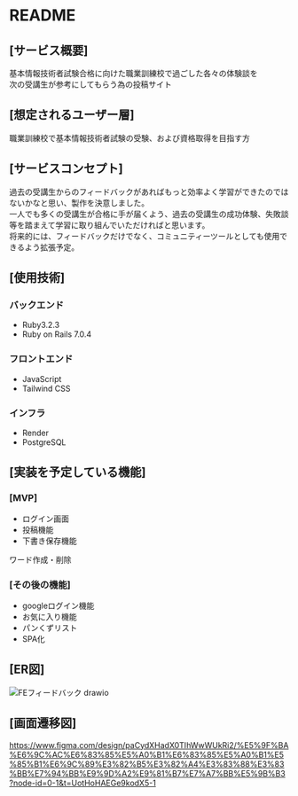 # README

## [サービス概要]

基本情報技術者試験合格に向けた職業訓練校で過ごした各々の体験談を  
次の受講生が参考にしてもらう為の投稿サイト

## [想定されるユーザー層]

職業訓練校で基本情報技術者試験の受験、および資格取得を目指す方

## [サービスコンセプト]

過去の受講生からのフィードバックがあればもっと効率よく学習ができたのではないかなと思い、製作を決意しました。  
一人でも多くの受講生が合格に手が届くよう、過去の受講生の成功体験、失敗談等を踏まえて学習に取り組んでいただければと思います。  
将来的には、フィードバックだけでなく、コミュニティーツールとしても使用できるよう拡張予定。

## [使用技術]

### バックエンド

- Ruby3.2.3
- Ruby on Rails 7.0.4

### フロントエンド

- JavaScript
- Tailwind CSS

### インフラ

- Render
- PostgreSQL

## [実装を予定している機能]

### [MVP]

- ログイン画面
- 投稿機能
- 下書き保存機能

ワード作成・削除

### [その後の機能]

- googleログイン機能
- お気に入り機能
- パンくずリスト
- SPA化

## [ER図]

![FEフィードバック drawio](https://github.com/Konagawa/school_feedback/assets/125295121/122cdf87-c7eb-4418-9e37-dfeff07283ed)


## [画面遷移図]

https://www.figma.com/design/paCydXHadX0TIhWwWUkRi2/%E5%9F%BA%E6%9C%AC%E6%83%85%E5%A0%B1%E6%83%85%E5%A0%B1%E5%85%B1%E6%9C%89%E3%82%B5%E3%82%A4%E3%83%88%E3%83%BB%E7%94%BB%E9%9D%A2%E9%81%B7%E7%A7%BB%E5%9B%B3?node-id=0-1&t=UotHoHAEGe9kodX5-1

